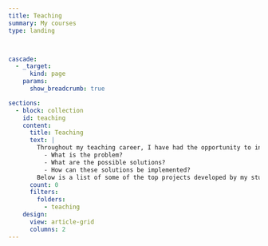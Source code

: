 ```yaml
---
title: Teaching
summary: My courses
type: landing



cascade:
  - _target:
      kind: page
    params:
      show_breadcrumb: true

sections:
  - block: collection
    id: teaching
    content:
      title: Teaching
      text: |
        Throughout my teaching career, I have had the opportunity to instruct more than ten courses, impacting the academic journeys of hundreds of university students. My teaching philosophy focuses on fostering a deep understanding of the subject matter, encouraging critical thinking, and promoting hands-on learning through innovative projects. I emphasize the use of visuals to enhance learning and understanding. Additionally, I believe in understanding the history behind every solution and always asking three key questions:
          - What is the problem?
          - What are the possible solutions?
          - How can these solutions be implemented?
        Below is a list of some of the top projects developed by my students, reflecting the creativity, hard work, and dedication that they bring to their studies.
      count: 0
      filters:
        folders:
          - teaching
    design:
      view: article-grid
      columns: 2
---
```

